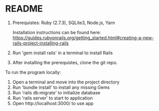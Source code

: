 # README

1. Prerequistes: Ruby (2.7.3), SQLite3, Node.js, Yarn

    Installation instructions can be found here: https://guides.rubyonrails.org/getting_started.html#creating-a-new-rails-project-installing-rails
2. Run 'gem install rails' in a terminal to install Rails
3. After installing the prerequistes, clone the git repo.

To run the program locally:
1. Open a terminal and move into the project directory
2. Run 'bundle install' to install any missing Gems
3. Run 'rails db:migrate' to initialize database
4. Run 'rails server' to start to application
5. Open http://localhost:3000/ to use app

